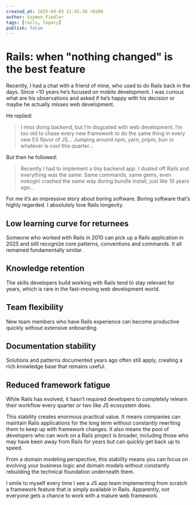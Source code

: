 ```yaml
---
created_at: 2025-04-03 21:42:38 +0200
author: Szymon Fiedler
tags: [rails, legacy]
publish: false
---
```


# Rails: when "nothing changed" is the best feature

Recently, I had a chat with a friend of mine, who used to do Rails back in the days. Since ~10 years he’s focused on mobile development. I was curious what are his observations and asked if he’s happy with his decision or maybe he actually misses web development. 

<!-- more -->

He replied:

> I miss doing backend, but I’m disgusted with web development. I’m too old to chase every new framework to do the same thing in every new ES flavor of JS... Jumping around npm, yarn, pnpm, bun or whatever is cool this quarter...

But then he followed:

> Recently I had to implement a tiny backend app. I dusted off Rails and everything was the same. Same commands, same gems, even nokogiri crashed the same way during bundle install, just like 10 years ago...

For me it’s an impressive story about boring software. Boring software that’s highly regarded. I absolutely love Rails longevity.

## Low learning curve for returnees
Someone who worked with Rails in 2010 can pick up a Rails application in 2025 and still recognize core patterns, conventions and commands. It all remained fundamentally similar.

## Knowledge retention
The skills developers build working with Rails tend to stay relevant for years, which is rare in the fast–moving web development world.

## Team flexibility
New team members who have Rails experience can become productive quickly without extensive onboarding.

## Documentation stability
Solutions and patterns documented years ago often still apply, creating a rich knowledge base that remains useful.

## Reduced framework fatigue
While Rails has evolved, it hasn’t required developers to 
completely relearn their workflow every quarter or two like JS ecosystem does.

This stability creates enormous practical value. It means companies can maintain Rails applications for the long term without constantly rewriting them to keep up with framework changes. It also means the pool of developers who can work on a Rails project is broader, including those who may have been away from Rails for years but can quickly get back up to speed.

From a domain modeling perspective, this stability means you can focus on evolving your business logic and domain models without constantly rebuilding the technical foundation underneath them.

I smile to myself every time I see a JS app team implementing from scratch a framework feature that is simply available in Rails. Apparently, not everyone gets a chance to work with a mature web framework.